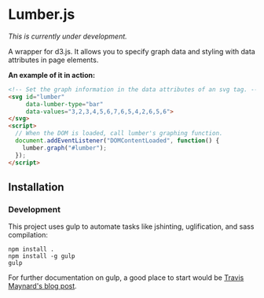 # Lumber.js

_This is currently under development._

A wrapper for d3.js. It allows you to specify graph data and styling with data attributes in page elements.

__An example of it in action:__

```html
<!-- Set the graph information in the data attributes of an svg tag. -->
<svg id="lumber"
     data-lumber-type="bar"
     data-values="3,2,3,4,5,6,7,6,5,4,2,6,5,6">
</svg>
<script>
  // When the DOM is loaded, call lumber's graphing function.
  document.addEventListener("DOMContentLoaded", function() {
    lumber.graph("#lumber");
  });
</script>
```

## Installation



### Development

This project uses gulp to automate tasks like jshinting, uglification, and sass compilation:

```
npm install .
npm install -g gulp
gulp
```

For further documentation on gulp, a good place to start would be [Travis Maynard's blog post](http://travismaynard.com/writing/getting-started-with-gulp).
